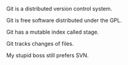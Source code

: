 Git is a distributed version control system.

Git is free software distributed under the GPL.

Git has a mutable index called stage.

Git tracks changes of files.

My stupid boss still prefers SVN.